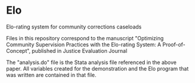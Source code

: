 # Elo
Elo-rating system for community corrections caseloads

Files in this repository correspond to the manuscript "Optimizing Community Supervision Practices with the Elo-rating System: A Proof-of-Concept", published in Justice Evaluation Journal

The "analysis.do" file is the Stata analysis file referenced in the above paper. All variables created for the demonstration and the Elo program that was written are contained in that file.
